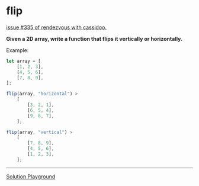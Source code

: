# flip

[issue #335 of rendezvous with cassidoo.](https://buttondown.email/cassidoo/archive/the-most-effective-way-to-do-it-is-to-do-it-5924/)

**Given a 2D array, write a function that flips it vertically or horizontally.**

Example:

```ts
let array = [
	[1, 2, 3],
	[4, 5, 6],
	[7, 8, 9],
];

flip(array, "horizontal") >
	[
		[3, 2, 1],
		[6, 5, 4],
		[9, 8, 7],
	];

flip(array, "vertical") >
	[
		[7, 8, 9],
		[4, 5, 6],
		[1, 2, 3],
	];
```

---

[Solution Playground](https://tsplay.dev/wOX6EN)
